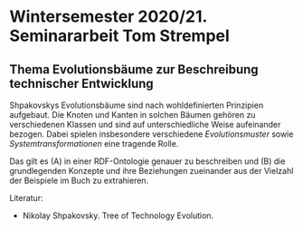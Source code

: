 # Wintersemester 2020/21. Seminararbeit Tom Strempel

## Thema Evolutionsbäume zur Beschreibung technischer Entwicklung

Shpakovskys Evolutionsbäume sind nach wohldefinierten Prinzipien aufgebaut.
Die Knoten und Kanten in solchen Bäumen gehören zu verschiedenen Klassen und
sind auf unterschiedliche Weise aufeinander bezogen.  Dabei spielen
insbesondere verschiedene _Evolutionsmuster_ sowie _Systemtransformationen_
eine tragende Rolle.  

Das gilt es (A) in einer RDF-Ontologie genauer zu beschreiben und (B) die
grundlegenden Konzepte und ihre Beziehungen zueinander aus der Vielzahl der
Beispiele im Buch zu extrahieren.

Literatur:
* Nikolay Shpakovsky.  Tree of Technology Evolution.